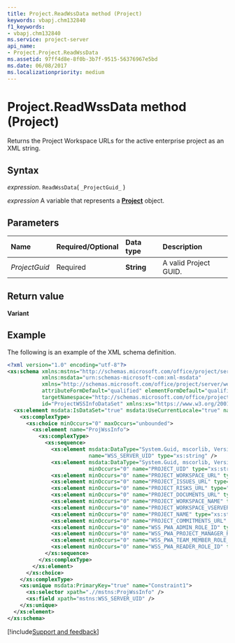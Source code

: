 ```yaml
---
title: Project.ReadWssData method (Project)
keywords: vbapj.chm132840
f1_keywords:
- vbapj.chm132840
ms.service: project-server
api_name:
- Project.Project.ReadWssData
ms.assetid: 97ff4d8e-8f0b-3b7f-9515-56376967e5bd
ms.date: 06/08/2017
ms.localizationpriority: medium
---
```



# Project.ReadWssData method (Project)

Returns the Project Workspace URLs for the active enterprise project as an XML string.


## Syntax

_expression_. `ReadWssData`( `_ProjectGuid_` )

_expression_ A variable that represents a **[Project](project.project.md)** object.


## Parameters



|Name|Required/Optional|Data type|Description|
|:-----|:-----|:-----|:-----|
| _ProjectGuid_|Required|**String**|A valid Project GUID.|

## Return value

 **Variant**


## Example

The following is an example of the XML schema definition.


```xml
<?xml version="1.0" encoding="utf-8"?>
<xs:schema xmlns:mstns="http://schemas.microsoft.com/office/project/server/webservices/ProjectWSSInfoDataSet/" 
           xmlns:msdata="urn:schemas-microsoft-com:xml-msdata" 
           xmlns="http://schemas.microsoft.com/office/project/server/webservices/ProjectWSSInfoDataSet/" 
           attributeFormDefault="qualified" elementFormDefault="qualified" 
           targetNamespace="http://schemas.microsoft.com/office/project/server/webservices/ProjectWSSInfoDataSet/" 
           id="ProjectWSSInfoDataSet" xmlns:xs="https://www.w3.org/2001/XMLSchema">
  <xs:element msdata:IsDataSet="true" msdata:UseCurrentLocale="true" name="ProjectWSSInfoDataSet">
    <xs:complexType>
      <xs:choice minOccurs="0" maxOccurs="unbounded">
        <xs:element name="ProjWssInfo">
          <xs:complexType>
            <xs:sequence>
              <xs:element msdata:DataType="System.Guid, mscorlib, Version=2.0.0.0, Culture=neutral, PublicKeyToken=b77a5c561934e089" 
                          name="WSS_SERVER_UID" type="xs:string" />
              <xs:element msdata:DataType="System.Guid, mscorlib, Version=2.0.0.0, Culture=neutral, PublicKeyToken=b77a5c561934e089" 
                          minOccurs="0" name="PROJECT_UID" type="xs:string" />
              <xs:element minOccurs="0" name="PROJECT_WORKSPACE_URL" type="xs:string" />
              <xs:element minOccurs="0" name="PROJECT_ISSUES_URL" type="xs:string" />
              <xs:element minOccurs="0" name="PROJECT_RISKS_URL" type="xs:string" />
              <xs:element minOccurs="0" name="PROJECT_DOCUMENTS_URL" type="xs:string" />
              <xs:element minOccurs="0" name="PROJECT_WORKSPACE_NAME" type="xs:string" />
              <xs:element minOccurs="0" name="PROJECT_WORKSPACE_VSERVER_URL" type="xs:string" />
              <xs:element minOccurs="0" name="PROJECT_NAME" type="xs:string" />
              <xs:element minOccurs="0" name="PROJECT_COMMITMENTS_URL" type="xs:string" />
              <xs:element minOccurs="0" name="WSS_PWA_ADMIN_ROLE_ID" type="xs:int" />
              <xs:element minOccurs="0" name="WSS_PWA_PROJECT_MANAGER_ROLE_ID" type="xs:int" />
              <xs:element minOccurs="0" name="WSS_PWA_TEAM_MEMBER_ROLE_ID" type="xs:int" />
              <xs:element minOccurs="0" name="WSS_PWA_READER_ROLE_ID" type="xs:int" />
            </xs:sequence>
          </xs:complexType>
        </xs:element>
      </xs:choice>
    </xs:complexType>
    <xs:unique msdata:PrimaryKey="true" name="Constraint1">
      <xs:selector xpath=".//mstns:ProjWssInfo" />
      <xs:field xpath="mstns:WSS_SERVER_UID" />
    </xs:unique>
  </xs:element>
</xs:schema>

```

[!include[Support and feedback](~/includes/feedback-boilerplate.md)]